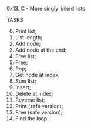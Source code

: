 0x13. C - More singly linked lists

TASKS

0. Print list;
1. List length;
2. Add node;
3. Add node at the end;
4. Free list;
5. Free;
6. Pop;
7. Get node at index;
8. Sum list;
9. Insert;
10. Delete at index;
11. Reverse list;
12. Print (safe version);
13. Free (safe version);
14. Find the loop.
